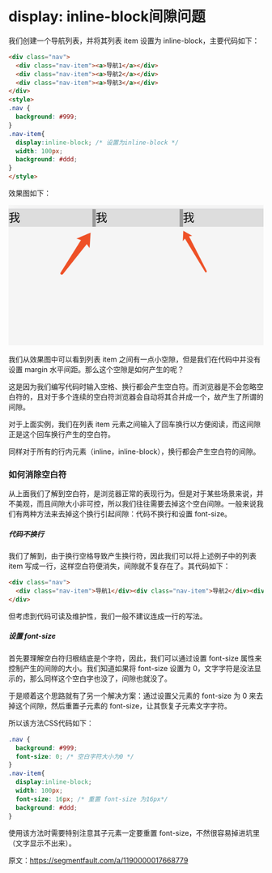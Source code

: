 # display: inline-block间隙问题

我们创建一个导航列表，并将其列表 item 设置为 inline-block，主要代码如下：

```html
<div class="nav">
  <div class="nav-item"><a>导航1</a></div>
  <div class="nav-item"><a>导航2</a></div>
  <div class="nav-item"><a>导航3</a></div>
</div>
<style>
.nav {
  background: #999;
}
.nav-item{
  display:inline-block; /* 设置为inline-block */
  width: 100px;
  background: #ddd;
}
</style>
```

效果图如下：

![713151134-5c2b8ef4a66fe_articlex.png](./713151134-5c2b8ef4a66fe_articlex.png)

我们从效果图中可以看到列表 item 之间有一点小空隙，但是我们在代码中并没有设置 margin 水平间距。那么这个空隙是如何产生的呢？

这是因为我们编写代码时输入空格、换行都会产生空白符。而浏览器是不会忽略空白符的，且对于多个连续的空白符浏览器会自动将其合并成一个，故产生了所谓的间隙。

对于上面实例，我们在列表 item 元素之间输入了回车换行以方便阅读，而这间隙正是这个回车换行产生的空白符。

同样对于所有的行内元素（inline，inline-block），换行都会产生空白符的间隙。

### 如何消除空白符

从上面我们了解到空白符，是浏览器正常的表现行为。但是对于某些场景来说，并不美观，而且间隙大小非可控，所以我们往往需要去掉这个空白间隙。一般来说我们有两种方法来去掉这个换行引起间隙：代码不换行和设置 font-size。

##### 代码不换行

我们了解到，由于换行空格导致产生换行符，因此我们可以将上述例子中的列表 item 写成一行，这样空白符便消失，间隙就不复存在了。其代码如下：

```html
<div class="nav">
  <div class="nav-item">导航1</div><div class="nav-item">导航2</div><div class="nav-item">导航3</div>
</div>
```

但考虑到代码可读及维护性，我们一般不建议连成一行的写法。

##### 设置 font-size

首先要理解空白符归根结底是个字符，因此，我们可以通过设置 font-size 属性来控制产生的间隙的大小。我们知道如果将 font-size 设置为 0，文字字符是没法显示的，那么同样这个空白字也没了，间隙也就没了。

于是顺着这个思路就有了另一个解决方案：通过设置父元素的 font-size 为 0 来去掉这个间隙，然后重置子元素的 font-size，让其恢复子元素文字字符。

所以该方法CSS代码如下：

```css
.nav {
  background: #999;
  font-size: 0; /* 空白字符大小为0 */
}
.nav-item{
  display:inline-block;
  width: 100px;
  font-size: 16px; /* 重置 font-size 为16px*/
  background: #ddd;
}
```

使用该方法时需要特别注意其子元素一定要重置 font-size，不然很容易掉进坑里（文字显示不出来）。

原文：https://segmentfault.com/a/1190000017668779